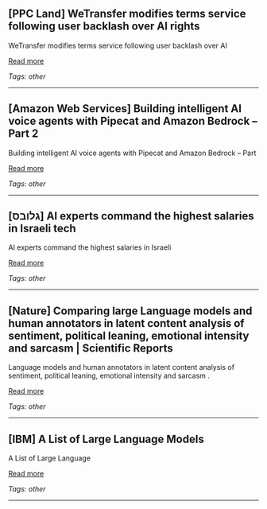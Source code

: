 ## [PPC Land] WeTransfer modifies terms service following user backlash over AI rights

WeTransfer modifies terms service following user backlash over AI

[Read more](https://ppc.land/wetransfer-modifies-terms-service-following-user-backlash-over-ai-rights/)

_Tags: other_

---
## [Amazon Web Services] Building intelligent AI voice agents with Pipecat and Amazon Bedrock – Part 2

Building intelligent AI voice agents with Pipecat and Amazon Bedrock – Part

[Read more](https://aws.amazon.com/blogs/machine-learning/building-intelligent-ai-voice-agents-with-pipecat-and-amazon-bedrock-part-2/)

_Tags: other_

---
## [גלובס] AI experts command the highest salaries in Israeli tech

AI experts command the highest salaries in Israeli

[Read more](https://www.globes.co.il/news/article.aspx?did=1001516449)

_Tags: other_

---
## [Nature] Comparing large Language models and human annotators in latent content analysis of sentiment, political leaning, emotional intensity and sarcasm | Scientific Reports

Language models and human annotators in latent content analysis of sentiment, political leaning, emotional intensity and sarcasm .

[Read more](https://www.nature.com/articles/s41598-025-96508-3)

_Tags: other_

---
## [IBM] A List of Large Language Models

A List of Large Language

[Read more](https://www.ibm.com/think/topics/large-language-models-list)

_Tags: other_

---
